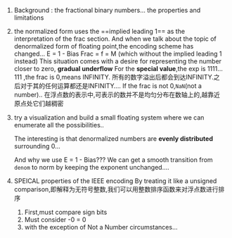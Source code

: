 1. Background : the fractional binary numbers… the properties and limitations

2. the normalized form uses the ==implied leading 1== as the interpretation of the frac section. And when we talk about the topic of denormalized form of floating point,the encoding scheme has changed… E = 1 - Bias Frac = f = M (which without the implied leading 1 instead) This situation comes with a desire for representing the number closer to zero,
   **gradual underflow** 
   For the **special value**,the exp is 1111…111 ,the frac is 0,means INFINITY.
   所有的数字溢出后都会到达INFINITY.之后对于其的任何运算都还是INFINITY….
   If the frac is not 0,`NaN`(not a number)..
   在浮点数的表示中,可表示的数并不是均匀分布在数轴上的,越靠近原点处它们越稠密

3. try a visualization and build a small floating system where we can enumerate all the possibilities..

   The interesting is that denormalized numbers are **evenly distributed** surrounding 0…

   And why we use E = 1 - Bias???  We can get a smooth transition from `denom` to norm by keeping the exponent unchanged….

4. SPEICAL properties of the IEEE encoding
   By treating it like a unsigned comparison,即解释为无符号整数,我们可以用整数排序函数来对浮点数进行排序

   1. First,must compare sign bits
   2. Must consider  -0 = 0
   3. with the exception of Not a Number circumstances…
